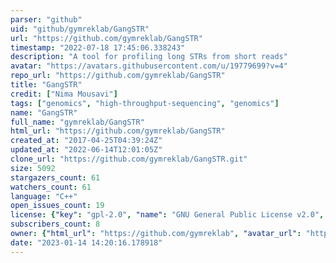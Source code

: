 ```yaml
---
parser: "github"
uid: "github/gymreklab/GangSTR"
url: "https://github.com/gymreklab/GangSTR"
timestamp: "2022-07-18 17:45:06.338243"
description: "A tool for profiling long STRs from short reads"
avatar: "https://avatars.githubusercontent.com/u/19779699?v=4"
repo_url: "https://github.com/gymreklab/GangSTR"
title: "GangSTR"
credit: ["Nima Mousavi"]
tags: ["genomics", "high-throughput-sequencing", "genomics"]
name: "GangSTR"
full_name: "gymreklab/GangSTR"
html_url: "https://github.com/gymreklab/GangSTR"
created_at: "2017-04-25T04:39:24Z"
updated_at: "2022-06-14T12:01:05Z"
clone_url: "https://github.com/gymreklab/GangSTR.git"
size: 5092
stargazers_count: 61
watchers_count: 61
language: "C++"
open_issues_count: 19
license: {"key": "gpl-2.0", "name": "GNU General Public License v2.0", "spdx_id": "GPL-2.0", "url": "https://api.github.com/licenses/gpl-2.0", "node_id": "MDc6TGljZW5zZTg="}
subscribers_count: 8
owner: {"html_url": "https://github.com/gymreklab", "avatar_url": "https://avatars.githubusercontent.com/u/19779699?v=4", "login": "gymreklab", "type": "User"}
date: "2023-01-14 14:20:16.178918"
---
```

